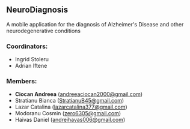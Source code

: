 ## NeuroDiagnosis
A mobile application for the diagnosis of Alzheimer's Disease and other neurodegenerative conditions

### Coordinators: 
* Ingrid Stoleru
* Adrian Iftene

### Members:
* **Ciocan Andreea** ([andreeaciocan2000@gmail.com](mailto:andreeaciocan2000@gmail.com))
* Stratianu Bianca ([StratianuB45@gmail.com](mailto:StratianuB45@gmail.com))
* Lazar Catalina ([lazarcatalina377@gmail.com](mailto:lazarcatalina377@gmail.com))
* Modoranu Cosmin ([zero6305@gmail.com](mailto:zero6305@gmail.com))
* Haivas Daniel ([andreihavas006@gmail.com](mailto:andreihavas006@gmail.com))

